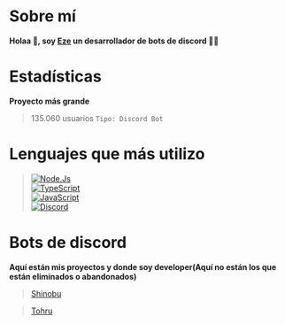 
# Sobre mí
**Holaa 👋, soy [Eze](https://discord.gg/vBEpM5258V) un desarrollador de bots de discord 👨‍💻**

# Estadísticas 
**Proyecto más grande**
> 135.060 usuarios `Tipo: Discord Bot`

# Lenguajes que más utilizo
> [![Node.Js](https://img.shields.io/badge/Node.JS-339933?style=for-the-badge&logo=node.js&logoColor=white&labelColor=101010)]()<br/>
> [![TypeScript](https://img.shields.io/badge/TypeScript-3b85d1?style=for-the-badge&logo=typescript&logoColor=white&labelColor=101010)]()<br/>
> [![JavaScript](https://img.shields.io/badge/JavaScript-F7DF1E?style=for-the-badge&logo=javascript&logoColor=white&labelColor=101010)]()<br/>
> [![Discord](https://img.shields.io/badge/Discord-F7DF1E?style=for-the-badge&logo=discord&logoColor=white&labelColor=101010)]()<br/>


# Bots de discord
**Aquí están mis proyectos y donde soy developer(Aquí no están los que están eliminados o abandonados)**
> [Shinobu](https://dsc.gg/shinobu-bot)

> [Tohru](https://discord.com/api/oauth2/authorize?client_id=862482131375489054&permissions=8&scope=bot%20applications.commands)
